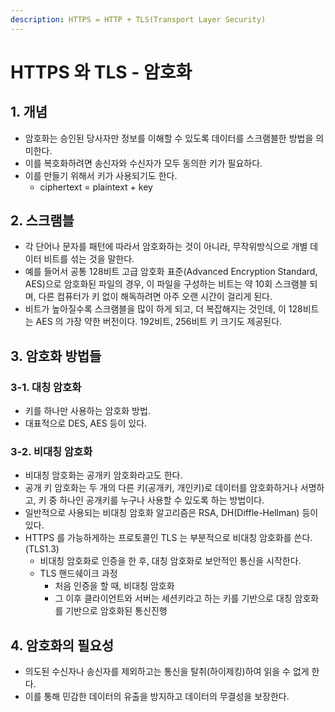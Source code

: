 ```yaml
---
description: HTTPS = HTTP + TLS(Transport Layer Security)
---
```


# HTTPS 와 TLS - 암호화

## 1. 개념&#x20;

* 암호화는 승인된 당사자만 정보를 이해할 수 있도록 데이터를 스크램블한 방법을 의미한다.&#x20;
* 이를 복호화하려면  송신자와 수신자가 모두 동의한 키가 필요하다.&#x20;
* 이를 만들기 위해서 키가 사용되기도 한다.&#x20;
  * ciphertext = plaintext + key&#x20;

## 2. 스크램블&#x20;

* 각 단어나 문자를 패턴에 따라서 암호화하는 것이 아니라, 무작위방식으로 개별 데이터 비트를 섞는 것을 말한다.&#x20;
* 예를 들어서 공통 128비트 고급 암호화 표준(Advanced Encryption Standard, AES)으로 암호화된 파일의 경우, 이 파일을 구성하는 비트는 약 10회 스크램블 되며, 다른 컴퓨터가 키 없이 해독하려면 아주 오랜 시간이 걸리게 된다.&#x20;
* 비트가 높아질수록 스크램블을 많이 하게 되고, 더 복잡해지는 것인데, 이 128비트는 AES 의 가장 약한 버전이다. 192비트, 256비트 키 크기도 제공된다.&#x20;

## 3. 암호화 방법들&#x20;

### 3-1. 대칭 암호화&#x20;

* 키를 하나만 사용하는 암호화 방법.
* 대표적으로 DES, AES 등이 있다.&#x20;

### 3-2. 비대칭 암호화&#x20;

* 비대칭 암호화는 공개키 암호화라고도 한다.&#x20;
* 공개 키 암호화는 두 개의 다른 키(공개키, 개인키)로 데이터를 암호화하거나 서명하고, 키 중 하나인 공개키를 누구나 사용할 수 있도록 하는 방법이다.&#x20;
* 일반적으로 사용되는 비대칭 암호화 알고리즘은 RSA, DH(Diffle-Hellman) 등이 있다.&#x20;
* HTTPS 를 가능하게하는 프로토콜인 TLS 는 부분적으로 비대칭 암호화를 쓴다. (TLS1.3)&#x20;
  * 비대칭 암호화로 인증을 한 후, 대칭 암호화로 보안적인 통신을 시작한다.&#x20;
  * TLS 핸드쉐이크 과정&#x20;
    * 처음 인증을 할 때, 비대칭 암호화
    * 그 이후 클라이언트와 서버는 세션키라고 하는 키를 기반으로 대칭 암호화를 기반으로 암호화된 통신진행

## 4. 암호화의 필요성&#x20;

* 의도된 수신자나 송신자를 제외하고는 통신을 탈취(하이제킹)하여 읽을 수 없게 한다.&#x20;
* 이를 통해 민감한 데이터의 유출을 방지하고 데이터의 무결성을 보장한다.&#x20;
